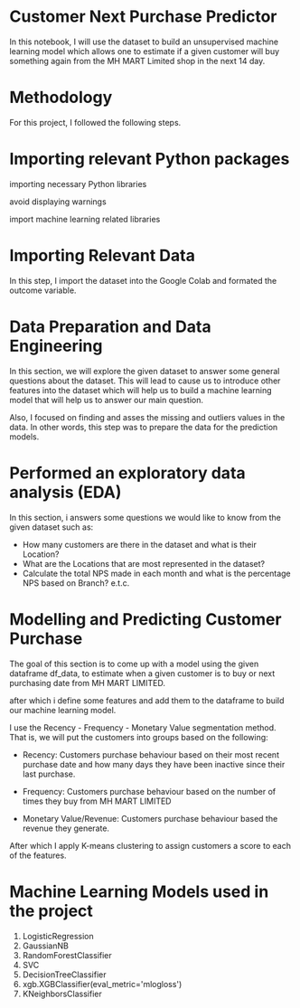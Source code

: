 # Customer Next Purchase Predictor

In this notebook, I will use the dataset to build an unsupervised machine learning model which allows one to estimate if a given customer will buy something again from the MH MART Limited shop in the next 14 day.

# Methodology

For this project, I followed the following steps.

# Importing relevant Python packages

   importing necessary Python libraries
   
   avoid displaying warnings
   
   import machine learning related libraries
   
# Importing Relevant Data

   In this step, I import the dataset into the Google Colab and formated the outcome variable.
   
# Data Preparation  and Data Engineering
  In this section, we will explore the given dataset to answer some general questions about the dataset. This will lead to cause us to introduce other features into the dataset which will help us to build a machine learning model that will help us to answer our main question.
  
  Also, I focused on finding and asses the missing and outliers values in the data. In other words, this step was to prepare the data for the prediction models.

# Performed an exploratory data analysis (EDA)
   In this section, i answers some questions we would like to know from the given dataset such as:
   
   * How many customers are there in the dataset and what is their Location?
   * What are the Locations that are most represented in the dataset?
   * Calculate the total NPS made in each month and what is the percentage NPS based on Branch? e.t.c.
     
# Modelling and Predicting Customer Purchase

   The goal of this section is to come up with a model using the given dataframe df_data, to estimate when a given customer is to buy or next purchasing date from MH MART LIMITED.
   
   after which i define some features and add them to the dataframe to build our machine learning model. 
   
   I use the Recency - Frequency - Monetary Value segmentation method. That is, we will put the customers into groups based on the following:

* Recency: Customers purchase behaviour based on their most recent purchase date and how many days they have been inactive since their last purchase.

* Frequency: Customers purchase behaviour based on the number of times they buy from MH MART LIMITED

* Monetary Value/Revenue: Customers purchase behaviour based the revenue they generate.

After which I apply K-means clustering to assign customers a score to each of the features.

# Machine Learning Models used in the project
1. LogisticRegression
2. GaussianNB
3. RandomForestClassifier
4. SVC
5. DecisionTreeClassifier
6. xgb.XGBClassifier(eval_metric='mlogloss')
7. KNeighborsClassifier




   
